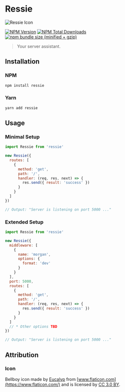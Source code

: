 # Ressie

![Ressie Icon][ressie-icon]

[![NPM Version][npm-image]][npm-url] [![NPM Total Downloads][npm-downloads]][npm-url] [![npm bundle size (minified + gzip)][size-image]][npm-url]

> Your server assistant.

## Installation

### NPM

```sh
npm install ressie
```

### Yarn

```sh
yarn add ressie
```

## Usage

### Minimal Setup

```js
import Ressie from 'ressie'

new Ressie({
  routes: [
    {
      method: 'get',
      path: '/',
      handler: (req, res, next) => {
        res.send({ result: 'success' })
      }
    }
  ]
})

// Output: "Server is listening on port 5000 ..."
```

### Extended Setup

```js
import Ressie from 'ressie'

new Ressie({
  middleware: [
    {
      name: 'morgan',
      options: {
        format: 'dev'
      }
    }
  ],
  port: 5000,
  routes: [
    {
      method: 'get',
      path: '/',
      handler: (req, res, next) => {
        res.send({ result: 'success' })
      }
    }
  ]
  // * Other options TBD
})

// Output: "Server is listening on port 5000 ..."
```

## Attribution

### Icon

Bellboy icon made by [Eucalyp](https://www.flaticon.com/authors/eucalyp) from [www.flaticon.com](https://www.flaticon.com/) and is licensed by [CC 3.0 BY](http://creativecommons.org/licenses/by/3.0/).

[npm-image]: https://img.shields.io/npm/v/ressie.svg
[npm-downloads]: https://img.shields.io/npm/dt/ressie.svg
[npm-url]: https://www.npmjs.com/package/ressie
[size-image]: https://img.shields.io/bundlephobia/minzip/ressie.svg
[ressie-icon]: https://github.com/alexlee-dev/ressie/raw/master/icon.png
